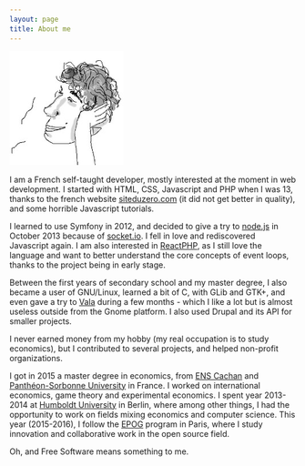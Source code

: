```yaml
---
layout: page
title: About me
---
```


![Profile picture](/images/profile.jpg)

I am a French self-taught developer, mostly interested at the moment in web development. I started with HTML, CSS, Javascript and PHP when I was 13, thanks to the french website [siteduzero.com] (it did not get better in quality), and some horrible Javascript tutorials.

I learned to use Symfony in 2012, and decided to give a try to [node.js] in October 2013 because of [socket.io]. I fell in love and rediscovered Javascript again. I am also interested in [ReactPHP], as I still love the language and want to better understand the core concepts of event loops, thanks to the project being in early stage.

Between the first years of secondary school and my master degree, I also became a user of GNU/Linux, learned a bit of C, with GLib and GTK+, and even gave a try to [Vala] during a few months - which I like a lot but is almost useless outside from the Gnome platform. I also used Drupal and its API for smaller projects.

I never earned money from my hobby (my real occupation is to study economics), but I contributed to several projects, and helped non-profit organizations.

I got in 2015 a master degree in economics, from [ENS Cachan] and [Panthéon-Sorbonne University] in France. I worked on international economics, game theory and experimental economics. I spent year 2013-2014 at [Humboldt University] in Berlin, where among other things, I had the opportunity to work on fields mixing economics and computer science. This year (2015-2016), I follow the [EPOG] program in Paris, where I study innovation and collaborative work in the open source field.

Oh, and Free Software means something to me.

[siteduzero.com]: http://siteduzero.com
[node.js]: http://nodejs.org/
[socket.io]: http://socket.io/
[ReactPHP]: http://reactphp.org/
[Vala]: https://live.gnome.org/Vala
[ENS Cachan]: http://www.ens-cachan.fr/
[Panthéon-Sorbonne University]: http://www.univ-paris1.fr/
[Humboldt University]: http://www.wiwi.hu-berlin.de/
[EPOG]: http://www.cepn-paris13.fr/epog/
